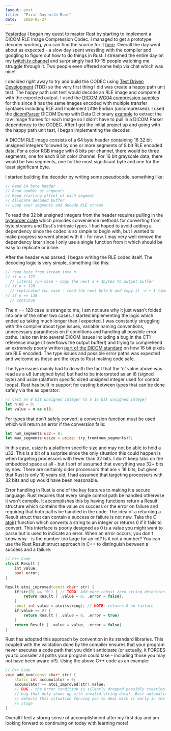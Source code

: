 ```yaml
---
layout: post
title:  "First Day with Rust"
date:   2020-05-27 
---
```


[Yesterday](https://chafey.github.io/2020/05/26/learning-rust-by-implementing-dicom-image-compression.html) 
I began my quest to master Rust by starting to implement
a DICOM RLE Image Compression Codec.  I managed to get a prototype decoder working,
you can find the source for it [here](https://github.com/chafey/dicomrle-rs).
Overall the day went about as expected - a slow day spent wrestling with the compiler
and googling to figure out how to do things in Rust.  I streamed the entire
day on my [twitch.tv channel](https://www.twitch.tv/chafey) and surprisingly
had 10-15 people watching me struggle through it.  Two people even offered some
help via chat which was nice!

I decided right away to try and build the CODEC using [Test Driven Development](https://en.wikipedia.org/wiki/Test-driven_development)
(TDD) so the very first thing I did was create a happy path unit test.  The happy path
unit test would decode an RLE image and compare it with the expected output.  I used
the [DICOM WG04 compression samples](ftp://medical.nema.org/MEDICAL/Dicom/DataSets/WG04)
for this since it has the same images encoded with
multiple transfer syntaxes including RLE and Implement Little Endian (uncompressed).
I used the [dicomParser](https://github.com/cornerstonejs/dicomParser) DICOM Dump with 
Data Dictionary [example](https://rawgit.com/cornerstonejs/dicomParser/master/examples/dumpWithDataDictionary/index.html) 
to extract the raw image frames for each image so I didn't have to pull in a DICOM Parser
dependency to the CODEC.  After I got the initial project up and going with the happy path unit test, I began
implementing the decoder.

A DICOM RLE image consists of a 64 byte header containing 16 32 bit unsigned integers
followed by one or more segments of 8 bit RLE encoded data.  For a color RGB image with
8 bits per channel, there would be three segments, one for each 8 bit color channel.
For 16 bit grayscale data, there would be two segments, one for the most significant 
byte and one for the least significant byte.

I started building the decoder by writing some pseudocode, something like:

``` rust
// Read 64 byte header
// Read number of segments
// Read starting offset of each segment
// Allocate decoded buffer
// Loop over segments and decode RLE stream
```

To read the 32 bit unsigned integers from the header requires pulling in the 
[byteorder crate](https://docs.rs/byteorder/1.3.4/byteorder/) which provides
convenience methods for converting from byte streams and Rust's intrinsic types.
I had hoped to avoid adding a dependency since the codec is so simple to begin with,
but I wanted to make progress so went ahead with it - for now.  I may very well remove
the dependency later since I only use a single function from it which should be easy
to replicate or inline.

After the header was parsed, I began writing the RLE codec itself.  The decoding
logic is very simple, something like this:

```rust
// read byte from stream into n
// if n < 127
  // literal run case - copy the next n + 1bytes to output buffer
// if n > 128
  // replicated run case - read the next byte b and copy it -n + 1 times into output buffer
// if n == 128
  // continue
```
 
The n == 128 case is strange to me, I am not sure why it just wasn't folded into one of the
other two cases.  I started implementing the logic which ended up taking much longer
than I expected.  I was constantly struggling with the compiler about type issues,
variable naming conventions, unnecessary paranthesis on if conditions and handling all
possible error paths.  I also ran into several DICOM issues including a bug in the CT1
reference image (it overflows the output buffer!) and trying to comprehend an extremely
poorly written [part of the DICOM standard](http://dicom.nema.org/medical/dicom/current/output/chtml/part05/sect_G.2.html)
on how 16 bit pixels are RLE encoded.  The type issues and possible error paths was expected and 
welcome as these are the keys to Rust making code safe.  

The type issues mainly had to do with the fact that the 'n' value above was read as a
u8 (unsigned byte) but had to be interpreted as an i8 (signed byte) and usize 
(platform specific sized unsigned integer used for control loops).  Rust has built in
support for casting between types that can be done safely via the as operator:

```rust
// cast an 8 bit unsigned integer to a 16 bit unsigned integer
let n:u8 = 0; 
let value = n as u16;
```

For types that don't safely convert, a conversion function must be used which will
return an error if the conversion fails:

``` rust
let num_segments:u32 = 0;
let max_segments:usize = usize::try_from(num_segments)?;
```

In this case, usize is a platform specific size and may not be able to hold a u32. 
This is a bit of a surprise since the only situation this could happen is 
when targeting processors with fewer than 32 bits.  I don't keep tabs on the embedded
space at all - but I sort of assumed that everything was 32+ bits by now.  There are
certainly older processors that are < 16 bits, but given that Rust is only 10 years
old, I had assumed that targeting processors with 32 bits and up would have been reasonable.

Error handling in Rust is one of the key features to making it a secure language.
Rust requires that every single control path be handled otherwise it won't compile.  It
accomplishes this by having functions return a Result structure which contains the value
on success or the error on failure and requiring that both paths be handled in the code.
The idea of a returning a Result struct that can contain a success or failure is not new. 
Take the C [atoi()](http://www.cplusplus.com/reference/cstdlib/atoi/) function which converts
a string to an integer or returns 0 if it fails to convert.  This interface is poorly 
designed as 0 is a value you might want to parse but is used to indicate an error.  When an
error occurs, you don't know why - is the number too large for an int?  Is it not a number?
You can use the Rust Result struct approach in C++ to distinguish between a success and a failure:

```cpp
// C++ Code
struct Result {
    int value;
    bool error;
}

Result atoi_improved(const char* str) {
    if(str[0] == '0') { // TODO: Add more robust zero string detection logic
        return Result { .value = 0, .error = false};
    }
    const int value = atoi(string); // NOTE: returns 0 on failure
    if(value == 0) { 
        return Result { .value = 0, .error = true}
    }
    return Result { .value = value, .error = false}
}
```

Rust has adopted this approach by convention in its standard libraries.  This coupled with the
validation done by the compiler ensures that your program never executes a code path that
you didn't anticipate (or actually, it FORCES you to consider all paths your program could 
take - including those you may not have been aware of!).  Using the above C++ code as an example:

```cpp
// C++ Code
void add_num(const char* str) {
    static int accumulator = 0;
    accumulator += atoi_improved(str).value; 
    // BUG - the error condition is silently dropped possibly creating a latent
    // bug that only shows up with invalid string data!  Rust automatically
    // detects this situation forcing you to deal with it early in the design
    // stage
}
```

Overall I feel a storng sense of accomplishment after my first day and am looking forward to continuing
on today with learning more!